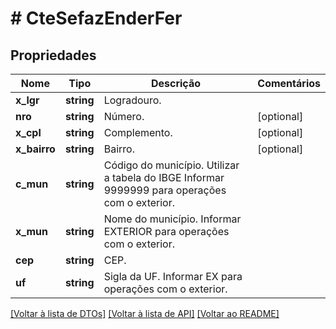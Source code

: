 # # CteSefazEnderFer

## Propriedades

Nome | Tipo | Descrição | Comentários
------------ | ------------- | ------------- | -------------
**x_lgr** | **string** | Logradouro. |
**nro** | **string** | Número. | [optional]
**x_cpl** | **string** | Complemento. | [optional]
**x_bairro** | **string** | Bairro. | [optional]
**c_mun** | **string** | Código do município.  Utilizar a tabela do IBGE       Informar 9999999 para operações com o exterior. |
**x_mun** | **string** | Nome do município.  Informar EXTERIOR para operações com o exterior. |
**cep** | **string** | CEP. |
**uf** | **string** | Sigla da UF.  Informar EX para operações com o exterior. |

[[Voltar à lista de DTOs]](../../README.md#models) [[Voltar à lista de API]](../../README.md#endpoints) [[Voltar ao README]](../../README.md)
